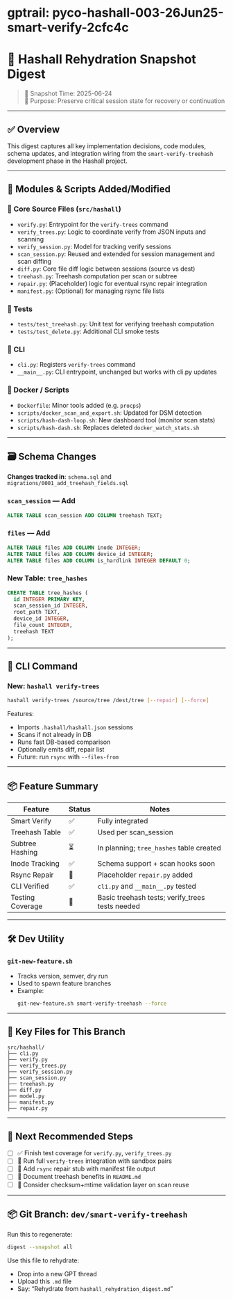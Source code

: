 # gptrail: pyco-hashall-003-26Jun25-smart-verify-2cfc4c
# 🧠 Hashall Rehydration Snapshot Digest

> 📅 Snapshot Time: 2025-06-24  
> 🧾 Purpose: Preserve critical session state for recovery or continuation

---

## ✅ Overview

This digest captures all key implementation decisions, code modules, schema updates, and integration wiring from the `smart-verify-treehash` development phase in the Hashall project.

---

## 🧩 Modules & Scripts Added/Modified

### 📁 Core Source Files (`src/hashall`)
- `verify.py`: Entrypoint for the `verify-trees` command
- `verify_trees.py`: Logic to coordinate verify from JSON inputs and scanning
- `verify_session.py`: Model for tracking verify sessions
- `scan_session.py`: Reused and extended for session management and scan diffing
- `diff.py`: Core file diff logic between sessions (source vs dest)
- `treehash.py`: Treehash computation per scan or subtree
- `repair.py`: (Placeholder) logic for eventual rsync repair integration
- `manifest.py`: (Optional) for managing rsync file lists

### 🧪 Tests
- `tests/test_treehash.py`: Unit test for verifying treehash computation
- `tests/test_delete.py`: Additional CLI smoke tests

### 🧰 CLI
- `cli.py`: Registers `verify-trees` command
- `__main__.py`: CLI entrypoint, unchanged but works with cli.py updates

### 🐳 Docker / Scripts
- `Dockerfile`: Minor tools added (e.g. `procps`)
- `scripts/docker_scan_and_export.sh`: Updated for DSM detection
- `scripts/hash-dash-loop.sh`: New dashboard tool (monitor scan stats)
- `scripts/hash-dash.sh`: Replaces deleted `docker_watch_stats.sh`

---

## 🗃️ Schema Changes

**Changes tracked in**: `schema.sql` and `migrations/0001_add_treehash_fields.sql`

### `scan_session` — Add
```sql
ALTER TABLE scan_session ADD COLUMN treehash TEXT;
```

### `files` — Add
```sql
ALTER TABLE files ADD COLUMN inode INTEGER;
ALTER TABLE files ADD COLUMN device_id INTEGER;
ALTER TABLE files ADD COLUMN is_hardlink INTEGER DEFAULT 0;
```

### New Table: `tree_hashes`
```sql
CREATE TABLE tree_hashes (
  id INTEGER PRIMARY KEY,
  scan_session_id INTEGER,
  root_path TEXT,
  device_id INTEGER,
  file_count INTEGER,
  treehash TEXT
);
```

---

## 🔄 CLI Command

### New: `hashall verify-trees`

```bash
hashall verify-trees /source/tree /dest/tree [--repair] [--force]
```

Features:
- Imports `.hashall/hashall.json` sessions
- Scans if not already in DB
- Runs fast DB-based comparison
- Optionally emits diff, repair list
- Future: run `rsync` with `--files-from`

---

## 📦 Feature Summary

| Feature            | Status | Notes |
|--------------------|--------|-------|
| Smart Verify       | ✅     | Fully integrated |
| Treehash Table     | ✅     | Used per scan_session |
| Subtree Hashing    | ⏳     | In planning; `tree_hashes` table created |
| Inode Tracking     | ✅     | Schema support + scan hooks soon |
| Rsync Repair       | 🧪     | Placeholder `repair.py` added |
| CLI Verified       | ✅     | `cli.py` and `__main__.py` tested |
| Testing Coverage   | 🚧     | Basic treehash tests; verify_trees tests needed |

---

## 🛠 Dev Utility

### `git-new-feature.sh`
- Tracks version, semver, dry run
- Used to spawn feature branches
- Example:
  ```bash
  git-new-feature.sh smart-verify-treehash --force
  ```

---

## 📂 Key Files for This Branch

```
src/hashall/
├── cli.py
├── verify.py
├── verify_trees.py
├── verify_session.py
├── scan_session.py
├── treehash.py
├── diff.py
├── model.py
├── manifest.py
├── repair.py
```

---

## 🚧 Next Recommended Steps

- [ ] ✅ Finish test coverage for `verify.py`, `verify_trees.py`
- [ ] 🧪 Run full `verify-trees` integration with sandbox pairs
- [ ] 🔄 Add `rsync` repair stub with manifest file output
- [ ] 📘 Document treehash benefits in `README.md`
- [ ] 🔐 Consider checksum+mtime validation layer on scan reuse

---

## 📦 Git Branch: `dev/smart-verify-treehash`

Run this to regenerate:
```bash
digest --snapshot all
```

Use this file to rehydrate:
- Drop into a new GPT thread
- Upload this `.md` file
- Say: “Rehydrate from `hashall_rehydration_digest.md`”
